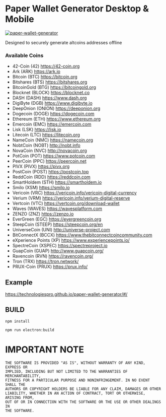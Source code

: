 # Paper Wallet Generator Desktop & Mobile

[![paper-wallet-generator](https://snapcraft.io//paper-wallet-generator/badge.svg)](https://snapcraft.io/paper-wallet-generator)

Designed to securely generate altcoins addresses offline

### Available Coins

- 42-Coin (42) https://42-coin.org
- Ark (ARK) https://ark.io
- Bitcoin (BTC) https://bitcoin.org
- Bitshares (BTS) https://bitshares.org
- BitcoinGold (BTG) https://bitcoingold.org
- Blocknet (BLOCK) https://blocknet.co
- DASH (DASH) https://www.dash.org
- DigiByte (DGB) https://www.digibyte.io
- DeepOnion (ONION) https://deeponion.org
- Dogecoin (DOGE) https://dogecoin.com
- Ethereum (ETH) https://www.ethereum.org
- Emercoin (EMC) https://emercoin.com
- Lisk (LSK) https://lisk.io
- Litecoin (LTC) https://litecoin.org
- NameCoin (NMC) https://namecoin.org
- NobtCoin (NOBT) http://nobt.info
- NovaCoin (NVC) http://novacoin.org
- PotCoin (POT) https://www.potcoin.com
- PeerCoin (PPC) https://peercoin.net
- PIVX (PIVX) https://pivx.org
- PostCoin (POST) https://postcoin.top
- ReddCoin (RDD) https://reddcoin.com
- SmartHoldem (STH) https://smartholdem.io
- Smilo (XSM) https://smilo.io
- Vericoin (VRC) https://vericoin.info/vericoin-digital-currency
- Verium (VRM) https://vericoin.info/verium-digital-reserve
- Vertcoin (VTC) https://vertcoin.org/download-wallet
- Waves (WAVES) https://wavesplatform.com
- ZENZO (ZNZ) https://zenzo.io
- EverGreen (EGC) https://evergreencoin.org
- SteepCoin (STEEP) https://steepcoin.org/en
- UniverseCoin (UNI) http://universe-project.com
- BitConnectX (BCCX) https://www.thebitconnectcoincommunity.com
- eXperience Points (XP) https://www.experiencepoints.io/
- SpectreCoin (XSPEC) https://spectreproject.io
- GuapCoin (GUAP) http://www.guapcoin.org/
- Ravencoin (RVN) https://ravencoin.org/
- Tron (TRX) https://tron.network/
- PRUX-Coin (PRUX) https://prux.info/


## Example

https://technologiespro.github.io/paper-wallet-generator/#/

## BUILD

`npm install`

`npm run electron:build`

# IMPORTANT NOTE

    THE SOFTWARE IS PROVIDED "AS IS", WITHOUT WARRANTY OF ANY KIND, EXPRESS OR
    IMPLIED, INCLUDING BUT NOT LIMITED TO THE WARRANTIES OF MERCHANTABILITY,
    FITNESS FOR A PARTICULAR PURPOSE AND NONINFRINGEMENT. IN NO EVENT SHALL THE
    AUTHORS OR COPYRIGHT HOLDERS BE LIABLE FOR ANY CLAIM, DAMAGES OR OTHER
    LIABILITY, WHETHER IN AN ACTION OF CONTRACT, TORT OR OTHERWISE, ARISING FROM,
    OUT OF OR IN CONNECTION WITH THE SOFTWARE OR THE USE OR OTHER DEALINGS IN
    THE SOFTWARE.

